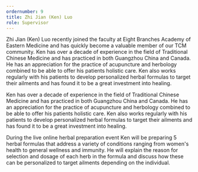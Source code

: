 ```yaml
---
ordernumber: 9
title: Zhi Jian (Ken) Luo
role: Supervisor
---
```

Zhi Jian (Ken) Luo recently joined the faculty at Eight Branches Academy of Eastern Medicine and has quickly become a valuable member of our TCM community. Ken has over a decade of experience in the field of Traditional Chinese Medicine and has practiced in both Guangzhou China and Canada. He has an appreciation for the practice of acupuncture and herbology combined to be able to offer his patients holistic care. Ken also works regularly with his patients to develop personalized herbal formulas to target their ailments and has found it to be a great investment into healing.

Ken has over a decade of experience in the field of Traditional Chinese Medicine and has practiced in both Guangzhou China and Canada. He has an appreciation for the practice of acupuncture and herbology combined to be able to offer his patients holistic care. Ken also works regularly with his patients to develop personalized herbal formulas to target their ailments and has found it to be a great investment into healing.

During the live online herbal preparation event Ken will be preparing 5 herbal formulas that address a variety of conditions ranging from women's health to general wellness and immunity. He will explain the reason for selection and dosage of each herb in the formula and discuss how these can be personalized to target ailments depending on the individual.
